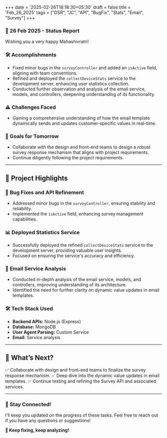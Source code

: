 +++
date = '2025-02-26T18:18:30+05:30'
draft = false
title = 'Feb_26_2025'
tags = ["DSR", "JC", "API", "BugFix", "Stats", "Email", "Survey"]
+++

### **📆 26 Feb 2025 - Status Report**

Wishing you a very happy Mahashivratri!

### **🛠 Accomplishments**

- Fixed minor bugs in the `surveyController` and added an `isActive` field, aligning with team conventions.
- Refined and deployed the `collectDeviceStats` service to the development server, enhancing user statistics collection.
- Conducted further observation and analysis of the email service, models, and controllers, deepening understanding of its functionality.

### **⚠️ Challenges Faced**

- Gaining a comprehensive understanding of how the email template dynamically sends and updates customer-specific values in real-time.

### **🎯 Goals for Tomorrow**

- Collaborate with the design and front-end teams to design a robust survey response mechanism that aligns with project requirements.
- Continue diligently following the project requirements.

---

## 📖 **Project Highlights**

### 🐞 **Bug Fixes and API Refinement**

- Addressed minor bugs in the `surveyController`, ensuring stability and reliability.
- Implemented the `isActive` field, enhancing survey management capabilities.

### 📊 **Deployed Statistics Service**

- Successfully deployed the refined `collectDeviceStats` service to the development server, providing valuable user insights.
- Focused on ensuring the service's accuracy and efficiency.

### 📧 **Email Service Analysis**

- Conducted in-depth analysis of the email service, models, and controllers, improving understanding of its architecture.
- Identified the need for further clarity on dynamic value updates in email templates.

### 🛠️ **Tech Stack Used**

- **Backend APIs:** Node.js (Express)
- **Database:** MongoDB
- **User Agent Parsing:** Custom Service
- **Email:** Service analysis

---

## 🚀 **What’s Next?**

✅ Collaborate with design and front-end teams to finalize the survey response mechanism.
✅ Deep dive into the dynamic value updates in email templates.
✅ Continue testing and refining the Survey API and associated services.

---

### **💬 Stay Connected!**

I'll keep you updated on the progress of these tasks. Feel free to reach out if you have any questions or suggestions!

**🚀 Keep fixing, keep analyzing!**
